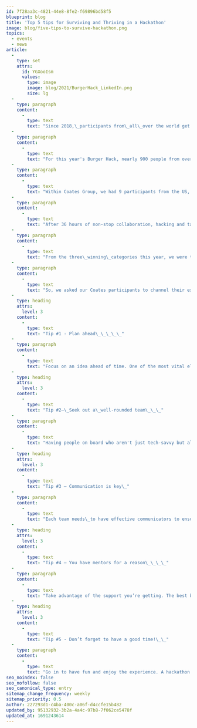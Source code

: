 ```yaml
---
id: 7f28aa3c-4821-44e8-8fe2-f69896bd58f5
blueprint: blog
title: 'Top 5 tips for Surviving and Thriving in a Hackathon'
image: blog/five-tips-to-survive-hackathon.png
topics:
  - events
  - news
article:
  -
    type: set
    attrs:
      id: YGXooIsm
      values:
        type: image
        image: blog/2021/BurgerHack_LinkedIn.png
        size: lg
  -
    type: paragraph
    content:
      -
        type: text
        text: "Since 2018,\_participants from\_all\_over the world get together to contribute their diverse talents,\_time and\_innovative ideas to support McDonald’s in solving\_challenges\_for the future of its restaurants, its people and the wider community.\_\_\_\_\_"
  -
    type: paragraph
    content:
      -
        type: text
        text: "For this year's Burger Hack, nearly 900 people from over 42 countries put their heads together to bring unique perspectives to the table and solve challenges that resulted\_in real-life McDonald’s innovations.\_\_"
  -
    type: paragraph
    content:
      -
        type: text
        text: "Within Coates Group, we had 9 participants from the US, Canada and Australia\_work across\_six different teams\_in collaboration with\_McDonald’s\_employees\_as well as other vendors.\_\_\_"
  -
    type: paragraph
    content:
      -
        type: text
        text: "After 36 hours of non-stop collaboration, hacking and tackling real-world problems,\_each team presented\_its\_ideas to the judges, and then the winners were announced.\_\_"
  -
    type: paragraph
    content:
      -
        type: text
        text: "From the three\_winning\_categories this year, we were thrilled\_that one of our own, Ian Erickson,\_was\_a member of the winning team in the\_Restaurant category!\_\_\_"
  -
    type: paragraph
    content:
      -
        type: text
        text: "So, we asked our Coates participants to channel their expertise, entrepreneurial spirit and creativity to give us their best advice on how to survive and thrive in a hackathon - and here’s what they said.\_\_\_"
  -
    type: heading
    attrs:
      level: 3
    content:
      -
        type: text
        text: "Tip #1 - Plan ahead\_\_\_\_\_"
  -
    type: paragraph
    content:
      -
        type: text
        text: "Focus on an idea ahead of time. One of the most vital elements to surviving and thriving in a hackathon involves planning and preparing before the hackathon has even begun. Discuss potential challenges with your team early on and brainstorm creative ideas at least a week in advance. That way, you can feel a little more at ease and focus your attention on solving the challenge rather than trying to scramble for what to solve once the event has begun.\_\_\_\_"
  -
    type: heading
    attrs:
      level: 3
    content:
      -
        type: text
        text: "Tip #2–\_Seek out a\_well-rounded team\_\_\_"
  -
    type: paragraph
    content:
      -
        type: text
        text: "Having people on board who aren't just tech-savvy but also diligent and fast decision-makers who can think on their feet is very important. Each team only have 36 hours to explore, take risks, and ideate solutions so, having that creative skillset to think outside the box is just as important as being technically sound.\_\_\_\_"
  -
    type: heading
    attrs:
      level: 3
    content:
      -
        type: text
        text: "Tip #3 – Communication is key\_"
  -
    type: paragraph
    content:
      -
        type: text
        text: "Each team needs\_to have effective communicators to ensure everyone's on the same page. A team that can remain focused and calm under pressure will avoid miscommunication and result in a better outcome. It’s about being ‘all in’ whilst staying connected with your team and meeting at the finish line - together.\_\_"
  -
    type: heading
    attrs:
      level: 3
    content:
      -
        type: text
        text: "Tip #4 – You have mentors for a reason\_\_\_\_"
  -
    type: paragraph
    content:
      -
        type: text
        text: "Take advantage of the support you’re getting. The best bit about a hackathon is having mentors whose job is to coach, challenge and guide you and your team during the process. They’re there to listen, help you brainstorm ideas, give advice and keep your team on track. So, don’t be afraid to ask as many questions as you need and make use of the opportunity given to you.\_\_\_"
  -
    type: heading
    attrs:
      level: 3
    content:
      -
        type: text
        text: "Tip #5 - Don’t forget to have a good time!\_\_"
  -
    type: paragraph
    content:
      -
        type: text
        text: "Go in to have fun and enjoy the experience. A hackathon isn’t just about winning but also testing your ability to work together in achieving the same outcome. It's about collaboration, teamwork and acceptance of diverse opinions from teams of various disciplines and backgrounds. The best part about it is immersing yourself in the experience to build stronger and lasting relationships with\_the people in\_your team.\_\_"
seo_noindex: false
seo_nofollow: false
seo_canonical_type: entry
sitemap_change_frequency: weekly
sitemap_priority: 0.5
author: 227293d1-c4ba-400c-a06f-d4ccfe15b482
updated_by: 95132932-3b2a-4a4c-97b8-7f062ce5478f
updated_at: 1691243614
---
```

